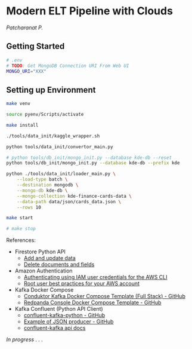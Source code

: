 # Modern ELT Pipeline with Clouds

*Patcharanat P.*

## Getting Started
```bash
# .env
# TODO: Get MongoDB Connection URI From Web UI
MONGO_URI="XXX"
```

## Setting up Environment

```bash
make venv

source pyenv/Scripts/activate

make install

./tools/data_init/kaggle_wrapper.sh

python tools/data_init/convertor_main.py

# python tools/db_init/mongo_init.py --database kde-db --reset
python tools/db_init/mongo_init.py --database kde-db --prefix kde

python ./tools/data_init/loader_main.py \
    --load-type batch \
    --destination mongodb \
    --mongo-db kde-db \
    --mongo-collection kde-finance-cards-data \
    --data-path data/json/cards_data.json \
    --rows 10
```

```bash
make start

# make stop
```

References:
- Firestore Python API
    - [Add and update data](https://cloud.google.com/firestore/docs/manage-data/add-data#pythonasync_6)
    - [Delete documents and fields](https://cloud.google.com/firestore/docs/manage-data/delete-data)
- Amazon Authentication
    - [Authenticating using IAM user credentials for the AWS CLI](https://docs.aws.amazon.com/cli/v1/userguide/cli-authentication-user.html)
    - [Root user best practices for your AWS account](https://docs.aws.amazon.com/IAM/latest/UserGuide/root-user-best-practices.html)
- Kafka Docker Compose
    - [Conduktor Kafka Docker Compose Template (Full Stack) - GitHub](https://github.com/conduktor/kafka-stack-docker-compose/blob/master/full-stack.yml)
    - [Redpanda Console Docker Compose Template - GitHub](https://github.com/redpanda-data/console/blob/master/docs/local/docker-compose.yaml)
- Kafka Confluent (Python API Client)
    - [confluent-kafka-python - GitHub](https://github.com/confluentinc/confluent-kafka-python/tree/master)
    - [Example of JSON producer - GitHub](https://github.com/confluentinc/confluent-kafka-python/blob/master/examples/json_producer.py)
    - [confluent-kafka api docs](https://docs.confluent.io/platform/current/clients/confluent-kafka-python/html/index.html)

*In progress . . .*